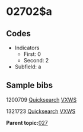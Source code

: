 # 02702$a

## Codes

-   Indicators
    -   First: 0
    -   Second: 2
-   Subfield: a

## Sample bibs

1200709 [Quicksearch](https://search.library.yale.edu/catalog/1200709) [VXWS](http://prodorbis.library.yale.edu:7014/vxws/GetHoldingsService?bibId=1200709)

1321723 [Quicksearch](https://search.library.yale.edu/catalog/1321723) [VXWS](http://prodorbis.library.yale.edu:7014/vxws/GetHoldingsService?bibId=1321723)

**Parent topic:**[027](../../tags/027/027.md)

